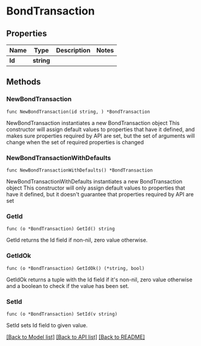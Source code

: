 # BondTransaction

## Properties

Name | Type | Description | Notes
------------ | ------------- | ------------- | -------------
**Id** | **string** |  | 

## Methods

### NewBondTransaction

`func NewBondTransaction(id string, ) *BondTransaction`

NewBondTransaction instantiates a new BondTransaction object
This constructor will assign default values to properties that have it defined,
and makes sure properties required by API are set, but the set of arguments
will change when the set of required properties is changed

### NewBondTransactionWithDefaults

`func NewBondTransactionWithDefaults() *BondTransaction`

NewBondTransactionWithDefaults instantiates a new BondTransaction object
This constructor will only assign default values to properties that have it defined,
but it doesn't guarantee that properties required by API are set

### GetId

`func (o *BondTransaction) GetId() string`

GetId returns the Id field if non-nil, zero value otherwise.

### GetIdOk

`func (o *BondTransaction) GetIdOk() (*string, bool)`

GetIdOk returns a tuple with the Id field if it's non-nil, zero value otherwise
and a boolean to check if the value has been set.

### SetId

`func (o *BondTransaction) SetId(v string)`

SetId sets Id field to given value.



[[Back to Model list]](../README.md#documentation-for-models) [[Back to API list]](../README.md#documentation-for-api-endpoints) [[Back to README]](../README.md)


